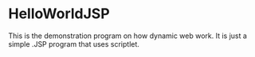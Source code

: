 # HelloWorldJSP
This is the demonstration program on how dynamic web work. It is just a simple .JSP program that uses scriptlet.
